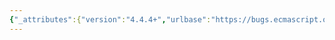 ```yaml
---
{"_attributes":{"version":"4.4.4+","urlbase":"https://bugs.ecmascript.org/","maintainer":"dherman@mozilla.com"},"bug":{"bug_id":2315,"creation_ts":"2013-11-17 12:13:00 -0800","short_desc":"19.2.3.2 Function.prototype.bind: Issues in the computation of the length of the bound function","delta_ts":"2014-07-19 18:02:45 -0700","product":"Draft for 6th Edition","component":"technical issue","version":"Rev 21: November 8, 2013 Draft","rep_platform":"All","op_sys":"All","bug_status":"RESOLVED","resolution":"FIXED","priority":"Normal","bug_severity":"normal","everconfirmed":true,"reporter":{"uid":"claude.pache","name":"Claude Pache"},"assigned_to":{"uid":"allen","name":"Allen Wirfs-Brock"},"long_desc":[{"commentid":6832,"comment_count":0,"who":{"uid":"claude.pache","name":"Claude Pache"},"bug_when":"2013-11-17 12:13:54 -0800","thetext":"In the algorithm of Function.prototype.bind, the computation the length of the bound function being constructed is performed by steps 5 and 6, which read:\n\n5. If Target has a [[BoundTargetFunction]] internal slot, then\n    a. Let targetLen be the result of Get(Target, \"length\").\n    b. ReturnIfAbrupt(targetLen).\n    c. Let L be the larger of 0 and the result of targetLen minus the number of elements of A.\n6. Else let L be 0.\n\nThere are two issues:\n\nFirst, it is not clear why step 5 apparently restricts its scope to bound functions. It seems more reasonable to restrict to any function (as in ES5.1). (I may have missed issues with proxies, however.)\n\nSecond, there is an implicit assumption that getting the value of the \"length\" property of `Target` will produce a number. It is no longer true since the \"length\" property of non-builtin functions is configurable (even under the current restriction of step 5). Therefore, the value of `targetLen` should be coerced to a nonnegative integer before its use in step 5c."},{"commentid":9226,"comment_count":1,"who":{"uid":"allen","name":"Allen Wirfs-Brock"},"bug_when":"2014-07-16 16:15:08 -0700","thetext":"fixed in rev26 editor's draft"},{"commentid":9361,"comment_count":2,"who":{"uid":"allen","name":"Allen Wirfs-Brock"},"bug_when":"2014-07-19 18:02:45 -0700","thetext":"fixed in rev26"}]}}
---
```

